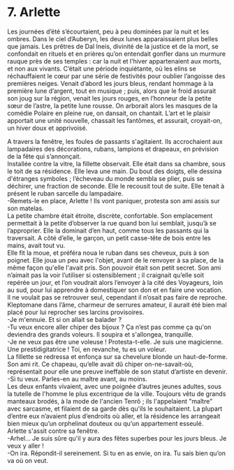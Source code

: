 # 7. Arlette

Les journées d’été s’écourtaient, peu à peu dominées par la nuit et les ombres. Dans le ciel d’Auberyn, les deux lunes apparaissaient plus belles que jamais. Les prêtres de Dal Ineis, divinité de la justice et de la mort, se confondait en rituels et en prières qu’on entendait gonfler dans un murmure rauque près de ses temples : car la nuit et l’hiver appartenaient aux morts, et non aux vivants. C’était une période inquiétante, où les elins se réchauffaient le cœur par une série de festivités pour oublier l’angoisse des premières neiges. Venait d’abord les jours bleus, rendant hommage à la première lune d’argent, tout en musique ; puis, alors que le froid assurait son joug sur la région, venait les jours rouges, en l’honneur de la petite sœur de l’astre, la petite lune rousse. On arborait alors les masques de la comédie Polaire en pleine rue, on dansait, on chantait. L’art et le plaisir apportait une unité nouvelle, chassait les fantômes, et assurait, croyait-on, un hiver doux et apprivoisé.

A travers la fenêtre, les foules de passants s'agitaient. Ils accrochaient aux lampadaires des décorations, rubans, lampions et drapeaux, en prévision de la fête qui s’annonçait.\
Installée contre la vitre, la fillette observait. Elle était dans sa chambre, sous le toit de sa résidence. Elle leva une main. Du bout des doigts, elle dessina d'étranges symboles ; l’écheveau du monde sembla se plier, puis se déchirer, une fraction de seconde. Elle le recousit tout de suite. Elle tenait à présent le ruban sarcelle du lampadaire.\
-Remets-le en place, Arlette ! Ils vont paniquer, protesta son ami assis sur son matelas.\
La petite chambre était étroite, discrète, confortable. Son emplacement permettait à la petite d’observer la rue quand bon lui semblait, jusqu’à se l’approprier. Elle la dominait d’en haut, comme tous les passants qui la traversait. A côté d’elle, le garçon, un petit casse-tête de bois entre les mains, avait tout vu.\
Elle fit la moue, et préféra noua le ruban dans ses cheveux, puis à son poignet. Elle joua un peu avec l'objet, avant de le renvoyer à sa place, de la même façon qu'elle l'avait pris. Son pouvoir était son petit secret. Son ami n’aimait pas la voir l’utiliser si ostensiblement ; il craignait qu’elle soit repérée un jour, et l’on voudrait alors l’envoyer à la cité des Voyageurs, loin au sud, pour lui apprendre à domestiquer son don et en faire une vocation. Il ne voulait pas se retrouver seul, cependant il n’osait pas faire de reproche. Kleptomane dans l’âme, charmeur de serrures amateur, il aurait été bien mal placé pour lui reprocher ses larcins provisoires.\
-Je m'ennuie. Et si on allait se balader ?\
-Tu veux encore aller chiper des bijoux ? Ça n’est pas comme ça qu'on deviendra des grands voleurs. Il soupira et s'allongea, tranquille.\
-Je ne veux pas être une voleuse ! Protesta-t-elle. Je suis une magicienne. Une prestidigitatrice ! Toi, en revanche, tu es un voleur.\
La fillette se redressa et enfonça sur sa chevelure blonde un haut-de-forme. Son ami rit. Ce chapeau, qu’elle avait dû chiper on-ne-savait-où, représentait pour elle une preuve ineffable de son statut d’artiste en devenir.\
-Si tu veux. Parles-en au maître avant, au moins.\
Les deux enfants vivaient, avec une poignée d’autres jeunes adultes, sous la tutelle de l'homme le plus excentrique de la ville. Toujours vêtu de grands manteaux brodés, à la mode de l'ancien Tenrô ; ils l'appelaient "maître" avec sarcasme, et filaient de sa garde dès qu'ils le souhaitaient. La plupart d’entre eux n’avaient plus d’endroits où aller, et la résidence les arrangeait bien mieux qu’un orphelinat douteux ou qu’un appartement esseulé.\
Arlette s'assit contre sa fenêtre.\
-Arhel... Je suis sûre qu'il y aura des fêtes superbes pour les jours bleus. Je veux y aller !\
-On ira. Répondit-il sereinement. Si tu en as envie, on ira. Tu sais bien qu’on va où on veut.

 
